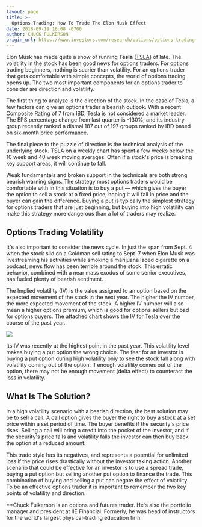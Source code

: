 ```yaml
---
layout: page
title: >-
  Options Trading: How To Trade The Elon Musk Effect
date: 2018-09-19 16:08 -0700
author: CHUCK FULKERSON
origin_url: https://www.investors.com/research/options/options-trading-tesla-stock/
---
```






Elon Musk has made quite a show of running **Tesla** ([TSLA](https://research.investors.com/quote.aspx?symbol=TSLA)) of late. The volatility in the stock has been good news for options traders. For options trading beginners, nothing is scarier than volatility. For an options trader that gets comfortable with simple concepts, the world of options trading opens up. The two most important components for an options trader to consider are direction and volatility.




The first thing to analyze is the direction of the stock. In the case of Tesla, a few factors can give an options trader a bearish outlook. With a recent Composite Rating of 7 from IBD, Tesla is not considered a market leader. The EPS percentage change from last quarter is -130%, and its industry group recently ranked a dismal 187 out of 197 groups ranked by IBD based on six-month price performance.


The final piece to the puzzle of direction is the technical analysis of the underlying stock. TSLA on a weekly chart has spent a few weeks below the 10 week and 40 week moving averages. Often if a stock's price is breaking key support areas, it will continue to fall.


Weak fundamentals and broken support in the technicals are both strong bearish warning signs. The strategy most options traders would be comfortable with in this situation is to buy a put — which gives the buyer the option to sell a stock at a fixed price, hoping it will fall in price and the buyer can gain the difference. Buying a put is typically the simplest strategy for options traders that are just beginning, but buying into high volatility can make this strategy more dangerous than a lot of traders may realize.


Options Trading Volatility
--------------------------


It's also important to consider the news cycle. In just the span from Sept. 4 when the stock slid on a Goldman sell rating to Sept. 7 when Elon Musk was livestreaming his activities while smoking a marijuana laced cigarette on a podcast, news flow has been terrible around the stock. This erratic behavior, combined with a near mass exodus of some senior executives, has fueled plenty of bearish sentiment.


The Implied volatility (IV) is the value assigned to an option based on the expected movement of the stock in the next year. The higher the IV number, the more expected movement of the stock. A higher IV number will also mean a higher options premium, which is good for options sellers but bad for options buyers. The attached chart shows the IV for Tesla over the course of the past year.


![](https://www.investors.com/wp-content/uploads/2018/09/IMPvol_Chart091918.jpg)


Its IV was recently at the highest point in the past year. This volatility level makes buying a put option the wrong choice. The fear for an investor is buying a put option during high volatility only to see the stock fall along with volatility coming out of the option. If enough volatility comes out of the option, there may not be enough movement (delta effect) to counteract the loss in volatility.


What Is The Solution?
---------------------


In a high volatility scenario with a bearish direction, the best solution may be to sell a call. A call option gives the buyer the right to buy a stock at a set price within a set period of time. The buyer benefits if the security's price rises. Selling a call will bring a credit into the pocket of the investor, and if the security's price falls and volatility falls the investor can then buy back the option at a reduced amount.


This trade style has its negatives, and represents a potential for unlimited loss if the price rises drastically without the investor taking action. Another scenario that could be effective for an investor is to use a spread trade, buying a put option but selling another put option to finance the trade. This combination of buying and selling a put can negate the effect of volatility. To be an effective options trader it is important to remember the two key points of volatility and direction.


\*\*Chuck Fulkerson is an options and futures trader. He's also the portfolio manager and president at IIE Financial. Formerly, he was head of instructors for the world's largest physical-trading education firm.




